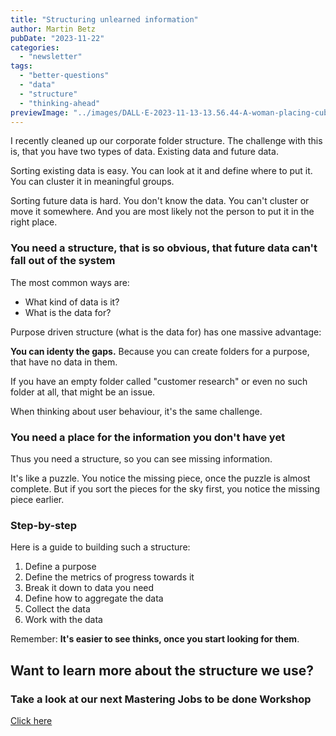 ```yaml
---
title: "Structuring unlearned information"
author: Martin Betz
pubDate: "2023-11-22"
categories:
  - "newsletter"
tags:
  - "better-questions"
  - "data"
  - "structure"
  - "thinking-ahead"
previewImage: "../images/DALL·E-2023-11-13-13.56.44-A-woman-placing-cubes-of-data-into-labeled-boxes.-The-scene-is-dominated-by-blue-and-mint-colors-blending-a-watercolor-aesthetic-with-slightly-geomet.png"
---
```


I recently cleaned up our corporate folder structure. The challenge with this is, that you have two types of data. Existing data and future data.

Sorting existing data is easy. You can look at it and define where to put it. You can cluster it in meaningful groups.

Sorting future data is hard. You don't know the data. You can't cluster or move it somewhere. And you are most likely not the person to put it in the right place.

### You need a structure, that is so obvious, that future data can't fall out of the system

The most common ways are:

- What kind of data is it?
- What is the data for?

Purpose driven structure (what is the data for) has one massive advantage:

**You can identy the gaps.** Because you can create folders for a purpose, that have no data in them.



If you have an empty folder called "customer research" or even no such folder at all, that might be an issue.

When thinking about user behaviour, it's the same challenge.

### You need a place for the information you don't have yet

Thus you need a structure, so you can see missing information.

It's like a puzzle. You notice the missing piece, once the puzzle is almost complete. But if you sort the pieces for the sky first, you notice the missing piece earlier.

### Step-by-step

Here is a guide to building such a structure:

1. Define a purpose
2. Define the metrics of progress towards it
3. Break it down to data you need
4. Define how to aggregate the data
5. Collect the data
6. Work with the data

Remember: **It's easier to see thinks, once you start looking for them**.



## Want to learn more about the structure we use?

### Take a look at our next Mastering Jobs to be done Workshop

[Click here](https://utxo.solutions/services/mastering-jobs-to-be-done-online-workshop/)
